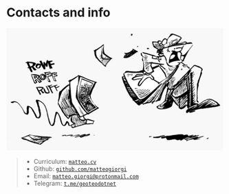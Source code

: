 # Contacts and info

![](pics/mail.png)

> - Curriculum: [`matteo.cv`](https://matteogiorgi.github.io/cv/src/cv.pdf)
> - Github: [`github.com/matteogiorgi`](https://github.com/matteogiorgi)
> - Email: [`matteo.giorgi@protonmail.com`](mailto:matteo.giorgi@protonmail.com)
> - Telegram: [`t.me/geoteodotnet`](https://t.me/geoteodotnet)
